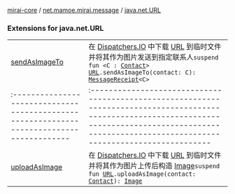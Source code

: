 [mirai-core](../../index.md) / [net.mamoe.mirai.message](../index.md) / [java.net.URL](./index.md)

### Extensions for java.net.URL
|||
|:----------------------------------------------------------------------------------------|:---------------------------------------------------------------------------------------------------------------------------------------------------------------------------------------------------------|
| [sendAsImageTo](send-as-image-to.md) | 在 [Dispatchers.IO](#) 中下载 [URL](https://docs.oracle.com/javase/6/docs/api/java/net/URL.html) 到临时文件并将其作为图片发送到指定联系人`suspend fun <C : `[`Contact`](../../net.mamoe.mirai.contact/-contact/index.md)`> `[`URL`](https://docs.oracle.com/javase/6/docs/api/java/net/URL.html)`.sendAsImageTo(contact: C): `[`MessageReceipt`](../-message-receipt/index.md)`<C>` ||||
|:----------------------------------------------------------------------------------------|:---------------------------------------------------------------------------------------------------------------------------------------------------------------------------------------------------------|
| [uploadAsImage](upload-as-image.md) | 在 [Dispatchers.IO](#) 中下载 [URL](https://docs.oracle.com/javase/6/docs/api/java/net/URL.html) 到临时文件并将其作为图片上传后构造 [Image](../../net.mamoe.mirai.message.data/-image/index.md)`suspend fun `[`URL`](https://docs.oracle.com/javase/6/docs/api/java/net/URL.html)`.uploadAsImage(contact: `[`Contact`](../../net.mamoe.mirai.contact/-contact/index.md)`): `[`Image`](../../net.mamoe.mirai.message.data/-image/index.md) |

